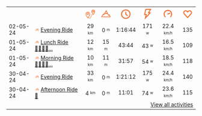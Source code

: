 <table>
    <tr>
        <th></th>
        <th></th>
        <th align="center"><img src="https://raw.githubusercontent.com/robiningelbrecht/strava-activities/master/public/distance.svg" width="30" alt="distance" title="distance"/></th>
        <th align="center"><img src="https://raw.githubusercontent.com/robiningelbrecht/strava-activities/master/public/elevation.svg" width="30" alt="elevation" title="elevation"/></th>
        <th align="center"><img src="https://raw.githubusercontent.com/robiningelbrecht/strava-activities/master/public/time.svg" width="30" alt="time" title="time"/></th>
        <th align="center"><img src="https://raw.githubusercontent.com/robiningelbrecht/strava-activities/master/public/average-watt.svg" width="30" alt="average watts" title="average watts"/></th>
        <th align="center"><img src="https://raw.githubusercontent.com/robiningelbrecht/strava-activities/master/public/average-speed.svg" width="30" alt="average speed" title="average speed"/></th>
        <th align="center"><img src="https://raw.githubusercontent.com/robiningelbrecht/strava-activities/master/public/heart-rate.svg" width="30" alt="average heart rate" title="average heart rate"/></th>
    </tr>
            <tr>
            <td>02-05-24</td>
            <td>
                <img src="https://raw.githubusercontent.com/robiningelbrecht/strava-activities/master/public/activity-ride.svg" width="12" alt="Evening Ride" title="Evening Ride"/>
<a href="https://www.strava.com/activities/11317935248" title="Kcal: 884 | Gear: None ">Evening Ride</a>
            </td>
            <td align="center">29 <sup><sub>km</sub></sup></td>
            <td align="center">0 <sup><sub>m</sub></sup></td>
            <td align="center">1:16:44</td>
            <td align="center">171 <sup><sub>w</sub></sup></td>
            <td align="center">22.4 <sup><sub>km/h</sub></sup></td>
            <td align="center">135</td>
        </tr>
            <tr>
            <td>01-05-24</td>
            <td>
                <img src="https://raw.githubusercontent.com/robiningelbrecht/strava-activities/master/public/activity-ride.svg" width="12" alt="Lunch Ride 👨‍👩‍👧‍👦" title="Lunch Ride 👨‍👩‍👧‍👦"/>
<a href="https://www.strava.com/activities/11306416622" title="Kcal: 273 | Gear: None ">Lunch Ride 👨‍👩‍👧‍👦...</a>
            </td>
            <td align="center">12 <sup><sub>km</sub></sup></td>
            <td align="center">15 <sup><sub>m</sub></sup></td>
            <td align="center">43:44</td>
            <td align="center">43 <sup><sub>w</sub></sup></td>
            <td align="center">16.5 <sup><sub>km/h</sub></sup></td>
            <td align="center">109</td>
        </tr>
            <tr>
            <td>01-05-24</td>
            <td>
                <img src="https://raw.githubusercontent.com/robiningelbrecht/strava-activities/master/public/activity-ride.svg" width="12" alt="Morning Ride 👨‍👩‍👧‍👦" title="Morning Ride 👨‍👩‍👧‍👦"/>
<a href="https://www.strava.com/activities/11306414511" title="Kcal: 251 | Gear: None ">Morning Ride 👨‍👩‍👧‍👦...</a>
            </td>
            <td align="center">10 <sup><sub>km</sub></sup></td>
            <td align="center">11 <sup><sub>m</sub></sup></td>
            <td align="center">31:57</td>
            <td align="center">54 <sup><sub>w</sub></sup></td>
            <td align="center">18.5 <sup><sub>km/h</sub></sup></td>
            <td align="center">118</td>
        </tr>
            <tr>
            <td>30-04-24</td>
            <td>
                <img src="https://raw.githubusercontent.com/robiningelbrecht/strava-activities/master/public/activity-ride.svg" width="12" alt="Evening Ride" title="Evening Ride"/>
<a href="https://www.strava.com/activities/11301643758" title="Kcal: 960 | Gear: None ">Evening Ride</a>
            </td>
            <td align="center">33 <sup><sub>km</sub></sup></td>
            <td align="center">0 <sup><sub>m</sub></sup></td>
            <td align="center">1:21:12</td>
            <td align="center">175 <sup><sub>w</sub></sup></td>
            <td align="center">24.4 <sup><sub>km/h</sub></sup></td>
            <td align="center">140</td>
        </tr>
            <tr>
            <td>30-04-24</td>
            <td>
                <img src="https://raw.githubusercontent.com/robiningelbrecht/strava-activities/master/public/activity-ride.svg" width="12" alt="Afternoon Ride 🚃" title="Afternoon Ride 🚃"/>
<a href="https://www.strava.com/activities/11299632577" title="Kcal: 87 | Gear: None ">Afternoon Ride 🚃</a>
            </td>
            <td align="center">4 <sup><sub>km</sub></sup></td>
            <td align="center">0 <sup><sub>m</sub></sup></td>
            <td align="center">11:01</td>
            <td align="center">74 <sup><sub>w</sub></sup></td>
            <td align="center">23.6 <sup><sub>km/h</sub></sup></td>
            <td align="center">115</td>
        </tr>
                <tr>
            <td colspan="8" align="right"><a href="https://github.com/robiningelbrecht/strava-activities#activities">View all activities</a></td>
        </tr>
    </table>
